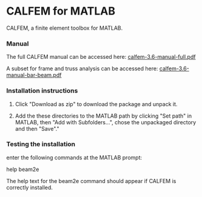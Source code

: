 # CALFEM for MATLAB
CALFEM, a finite element toolbox for MATLAB.

### Manual
The full CALFEM manual can be accessed here: [calfem-3.6-manual-full.pdf](https://github.com/CALFEM/calfem-matlab/blob/master/calfem-3.6-manual-full.pdf)

A subset for frame and truss analysis can be accessed here: [calfem-3.6-manual-bar-beam.pdf](https://github.com/CALFEM/calfem-matlab/blob/master/calfem-3.6-manual-bar-beam.pdf)

### Installation instructions

1. Click "Download as zip" to download the package and unpack it. 

2. Add the these directories to the MATLAB path by clicking "Set path" in MATLAB, then "Add with Subfolders...", chose the unpackaged directory and then "Save"."


### Testing the installation

enter the following commands at the MATLAB prompt:

help beam2e

The help text for the beam2e command should appear if CALFEM is correctly 
installed.
